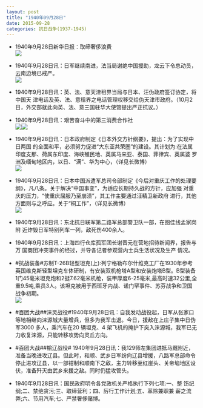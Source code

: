 ```yaml
---
layout: post
title: "1940年09月28日"
date: 2015-09-28
categories: 抗日战争(1937-1945)
---
```


<meta name="referrer" content="no-referrer" />

- 1940年9月28日新华日报：取缔奢侈浪费 <br/><img src="https://ww3.sinaimg.cn/large/aca367d8jw1ewik9qagsuj211s0gjteq.jpg" />

- 1940年9月28日讯：日军继续南进，法当局谢绝中国援助，龙云下令总动员，云南边境已戒严。 <br/><img src="https://ww3.sinaimg.cn/large/aca367d8jw1ewiij8kvk6j20n20krteq.jpg" />

- 1940年9月28日讯：英、法、意天津租界当局与日本、汪伪政府签订协定，将中国天 津电话及英、法、意租界之电话管理权移交给伪天津市政府。（10月2 日，外交部就此向英、法、意三国驻华大使馆提出严正抗议。） 

- 1940年9月28日讯：艰苦奋斗中的第三消费合作社 <br/><img src="https://ww1.sinaimg.cn/large/aca367d8jw1ewifhsx7rmj20dy0h2ac8.jpg" /><img src="https://ww2.sinaimg.cn/large/aca367d8jw1ewifht28fqj20x705pjt6.jpg" />

- 1940年9月28日讯：日本政府制定《日本外交方针纲要》，提出：为了实现中日两国 的全面和平，必须努力促进“大东亚共荣圈”的建设。其计划为:在法属 印度支那、荷属东印度、海峡殖民地、英属马来亚、泰国、菲律宾、英属婆 罗洲及缅甸地区内，以日、“满”、华为中心，（详见长微博） <br/><img src="https://ww4.sinaimg.cn/large/aca367d8jw1ewif1was1mj20c80903zn.jpg" />

- 1940年9月28日讯：日本中国派遣军总司令部制定《今后对重庆工作的处理要 纲》，凡八条。关于解决“中国事变”，为适应长期持久战的方针，应加强 对重庆的压力，“使重庆屈服乃至崩溃”，其工作主要通过汪精卫新政府 进行，其他方面则与之呼应。关于“桐工作”，（详见长微博） <br/><img src="https://ww4.sinaimg.cn/large/aca367d8jw1ewi9uuj7vbj20c80aymym.jpg" />

- 1940年9月28日讯：东北抗日联军第二路军总部警卫队一部，在图佳线孟家岗附 近炸毁日军特别列车一列，敌死伤400余人。 

- 1940年9月28日讯：上海四行仓库孤军团长谢晋元在营地招待新闻界，报告与万 国商团冲突事件的经过，并导各记者参观营内士兵生活状况及生产 情况。 

- #抗战装备#苏制T-26B轻型坦克(上):列宁格勒布尔什维克工厂在1930年参考英国维克斯轻型坦克车体研制，有安装双机枪塔A型和安装炮塔B型。B型装备1门45毫米坦克炮和2挺7.62毫米机枪，装甲厚度6-25毫米,最高时速32公里,全重9.5吨,乘员3人。该坦克被用于西班牙内战、诺门罕事件、苏芬战争和卫国战争初期。 <br/><img src="https://ww2.sinaimg.cn/large/aca367d8jw1ewhxpz3nf1j20ch1o7gyo.jpg" />

- #百团大战##涞灵战役#1940年9月28日讯：自我发动战役起，日军从张家口等地相继向涞源城大量增兵，但多为我军击退。今日，援敌在上庄子集中日伪军3000 多人，乘汽车在20 辆坦克、4 架飞机的掩护下突入涞源城，我军已无力收复涞源，只能转移攻势向灵丘方向。 

- #百团大战##榆辽战役# 1940年9月28日讯：我129师左集团进抵马厩附近，准备当晚进攻辽县。但此时，和顺、武乡日军纷向辽县增援，八路军总部命令停止进攻辽县，以一部钳制和顺南下之敌，主力转移至红崖头、关帝垴地区设伏，准备歼灭由武乡来援之敌。同时仍猛攻管头。 

- 1940年9月28日讯：国民政府明令各党政机关严格执行下列七项:一、整 饬纪纲;二、禁绝贪污;三、取缔营利；四、厉行工作计划;五、革除兼职兼 薪之流弊;六、节用汽车;七、严禁奢侈赌博。 


